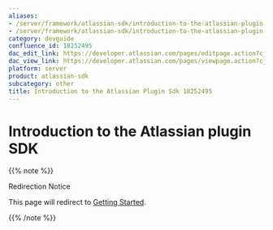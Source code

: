 ```yaml
---
aliases:
- /server/framework/atlassian-sdk/introduction-to-the-atlassian-plugin-sdk-18252495.html
- /server/framework/atlassian-sdk/introduction-to-the-atlassian-plugin-sdk-18252495.md
category: devguide
confluence_id: 18252495
dac_edit_link: https://developer.atlassian.com/pages/editpage.action?cjm=wozere&pageId=18252495
dac_view_link: https://developer.atlassian.com/pages/viewpage.action?cjm=wozere&pageId=18252495
platform: server
product: atlassian-sdk
subcategory: other
title: Introduction to the Atlassian Plugin Sdk 18252495
---
```

# Introduction to the Atlassian plugin SDK

{{% note %}}

Redirection Notice

This page will redirect to [Getting Started](/display/DOCS/Getting+Started).

{{% /note %}}




